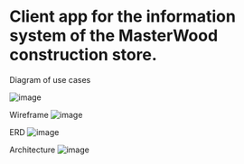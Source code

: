 # Client app for the information system of the MasterWood construction store.
Diagram of use cases 

![image](https://user-images.githubusercontent.com/47537711/216156209-f5d42030-000b-48a9-9f30-0f65a1bf6e76.png)

Wireframe
![image](https://user-images.githubusercontent.com/47537711/216748459-8ba04618-0a65-4b42-b1b5-9b2c03c46acf.png)

ERD
![image](https://user-images.githubusercontent.com/47537711/216748481-dd789464-76fc-43de-b53b-f3a75b31c7e1.png)

Architecture
![image](https://user-images.githubusercontent.com/47537711/216748493-2e0167e9-0e9a-4808-8221-caaa50c1075c.png)
